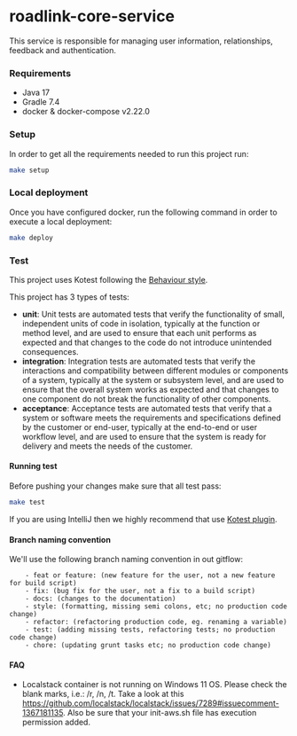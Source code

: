 # roadlink-core-service

This service is responsible for managing user information, relationships, feedback and
authentication.

### Requirements

- Java 17
- Gradle 7.4
- docker & docker-compose v2.22.0

### Setup

In order to get all the requirements needed to run this project run:

```bash
make setup
```

### Local deployment

Once you have configured docker, run the following command in order to execute a local deployment:

```bash
make deploy
```

### Test

This project uses Kotest following
the [Behaviour style](https://kotest.io/docs/framework/testing-styles.html#behavior-spec).

This project has 3 types of tests:

* **unit**: Unit tests are automated tests that verify the functionality of small, independent units
  of code in
  isolation,
  typically at the function or method level, and are used to ensure that each unit performs as
  expected and that changes
  to the code do not introduce unintended consequences.
* **integration**: Integration tests are automated tests that verify the interactions and
  compatibility between
  different
  modules or components of a system, typically at the system or subsystem level, and are used to
  ensure that the overall
  system works as expected and that changes to one component do not break the functionality of other
  components.
* **acceptance**: Acceptance tests are automated tests that verify that a system or software meets
  the requirements
  and specifications defined by the customer or end-user, typically at the end-to-end or user
  workflow level, and are
  used to ensure that the system is ready for delivery and meets the needs of the customer.

#### Running test

Before pushing your changes make sure that all test pass:

```bash
make test
```

If you are using IntelliJ then we highly recommend that
use [Kotest plugin](https://plugins.jetbrains.com/plugin/14080-kotest).

#### Branch naming convention

We'll use the following branch naming convention in out gitflow:

```
    - feat or feature: (new feature for the user, not a new feature for build script)
    - fix: (bug fix for the user, not a fix to a build script)
    - docs: (changes to the documentation)
    - style: (formatting, missing semi colons, etc; no production code change)
    - refactor: (refactoring production code, eg. renaming a variable)
    - test: (adding missing tests, refactoring tests; no production code change)
    - chore: (updating grunt tasks etc; no production code change)
```

#### FAQ

- Localstack container is not running on Windows 11 OS. Please check the blank marks, i.e.: /r, /n,
  /t. Take a look at
  this https://github.com/localstack/localstack/issues/7289#issuecomment-1367181135. Also be sure
  that your init-aws.sh file has execution permission added.